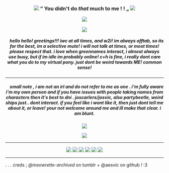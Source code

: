 <h3 align="center">
<img src="https://64.media.tumblr.com/8e397fab9a41e1f00016917a0867e1b2/408b2d36fe8fb6b1-57/s75x75_c1/fcdca19e3d06e95932570fcb1f7d99a8639cacdd.gif"/> ” You didn't do <i> that </i> much to me ! ! „ <img src="https://64.media.tumblr.com/629f7dfcdbffbc78b582124d4d38e9e3/3c325a77cbf3ea01-17/s75x75_c1/5885c21ece32d9e07d25f41dbb3bcfebed7d5456.gif"   </h3>
<p align="center">
<img src="https://files.catbox.moe/mkf16k.png"/>
</p>

<p align="center">
</p>
<p align="center">
<img src="https://files.catbox.moe/i7etzf.jpg"/>
</p>

<h5 align="center">
‎ ‎‎ ‎ ‎  hello hello! greetings!!! iwc at all times, and w2i! im always offtab, so its for the best, im a selective mute! i will not talk at times, or most times! please respect that. i love when greennames interact, i almost always use busy, but if im idle im probably online! c+h is fine, i really dont care what you do to my virtual pony. just dont be weird towards ME! common sense!
</h5>

***
<h5 align="center">
‎ ‎‎ ‎ ‎  small note , i am not an irl and do not refer to me as one . i'm fully aware i'm my own person and if you have issues with people taking names from characters then it's best to dni .  joscarlers/josvic, also partybeetle, weird ships just.. dont interact. if you feel like i wont like it, then just dont tell me about it, or leave! your not welcome around me and ill make that clear. i am blunt.
</h5>
<p align="center">
<img src="https://files.catbox.moe/i7etzf.jpg"/>
</p>
<p align="center">
<img src="https://files.catbox.moe/xwqbfw.gif"/>
</p>


***
<p align="center">
<img src="https://64.media.tumblr.com/b3e57fc129aab192837e1be2288732a7/16fed5257cbfde37-93/s100x200/3bd634e1795e167794427e6ab58e7a8388a7147e.gifv"/> <img src="https://github.com/aesvic/aesvic/assets/144497121/28a10243-db1a-47af-81c0-a5cccc783cbd"/> <img src="https://files.catbox.moe/87egys.png"/> <img src="https://files.catbox.moe/jtmcey.png"/> <img src="https://files.catbox.moe/ijntco.gif"/> <img src="https://files.catbox.moe/kyr0xj.png"/>

</p>

***
. . . creds ; *@meowrette-archived* on tumblr + @aesvic on github *!* :3
